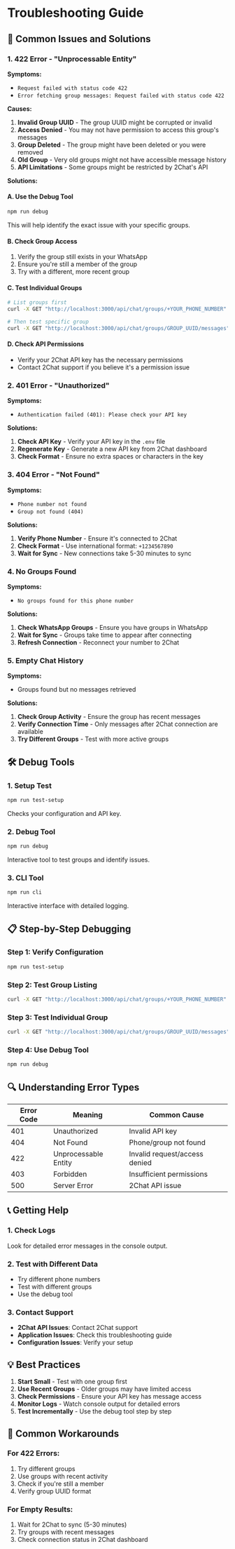 # Troubleshooting Guide

## 🔧 Common Issues and Solutions

### 1. 422 Error - "Unprocessable Entity"

**Symptoms:**
- `Request failed with status code 422`
- `Error fetching group messages: Request failed with status code 422`

**Causes:**
1. **Invalid Group UUID** - The group UUID might be corrupted or invalid
2. **Access Denied** - You may not have permission to access this group's messages
3. **Group Deleted** - The group might have been deleted or you were removed
4. **Old Group** - Very old groups might not have accessible message history
5. **API Limitations** - Some groups might be restricted by 2Chat's API

**Solutions:**

#### A. Use the Debug Tool
```bash
npm run debug
```
This will help identify the exact issue with your specific groups.

#### B. Check Group Access
1. Verify the group still exists in your WhatsApp
2. Ensure you're still a member of the group
3. Try with a different, more recent group

#### C. Test Individual Groups
```bash
# List groups first
curl -X GET "http://localhost:3000/api/chat/groups/+YOUR_PHONE_NUMBER"

# Then test specific group
curl -X GET "http://localhost:3000/api/chat/groups/GROUP_UUID/messages"
```

#### D. Check API Permissions
- Verify your 2Chat API key has the necessary permissions
- Contact 2Chat support if you believe it's a permission issue

### 2. 401 Error - "Unauthorized"

**Symptoms:**
- `Authentication failed (401): Please check your API key`

**Solutions:**
1. **Check API Key** - Verify your API key in the `.env` file
2. **Regenerate Key** - Generate a new API key from 2Chat dashboard
3. **Check Format** - Ensure no extra spaces or characters in the key

### 3. 404 Error - "Not Found"

**Symptoms:**
- `Phone number not found`
- `Group not found (404)`

**Solutions:**
1. **Verify Phone Number** - Ensure it's connected to 2Chat
2. **Check Format** - Use international format: `+1234567890`
3. **Wait for Sync** - New connections take 5-30 minutes to sync

### 4. No Groups Found

**Symptoms:**
- `No groups found for this phone number`

**Solutions:**
1. **Check WhatsApp Groups** - Ensure you have groups in WhatsApp
2. **Wait for Sync** - Groups take time to appear after connecting
3. **Refresh Connection** - Reconnect your number to 2Chat

### 5. Empty Chat History

**Symptoms:**
- Groups found but no messages retrieved

**Solutions:**
1. **Check Group Activity** - Ensure the group has recent messages
2. **Verify Connection Time** - Only messages after 2Chat connection are available
3. **Try Different Groups** - Test with more active groups

## 🛠️ Debug Tools

### 1. Setup Test
```bash
npm run test-setup
```
Checks your configuration and API key.

### 2. Debug Tool
```bash
npm run debug
```
Interactive tool to test groups and identify issues.

### 3. CLI Tool
```bash
npm run cli
```
Interactive interface with detailed logging.

## 📋 Step-by-Step Debugging

### Step 1: Verify Configuration
```bash
npm run test-setup
```

### Step 2: Test Group Listing
```bash
curl -X GET "http://localhost:3000/api/chat/groups/+YOUR_PHONE_NUMBER"
```

### Step 3: Test Individual Group
```bash
curl -X GET "http://localhost:3000/api/chat/groups/GROUP_UUID/messages"
```

### Step 4: Use Debug Tool
```bash
npm run debug
```

## 🔍 Understanding Error Types

| Error Code | Meaning | Common Cause |
|------------|---------|--------------|
| 401 | Unauthorized | Invalid API key |
| 404 | Not Found | Phone/group not found |
| 422 | Unprocessable Entity | Invalid request/access denied |
| 403 | Forbidden | Insufficient permissions |
| 500 | Server Error | 2Chat API issue |

## 📞 Getting Help

### 1. Check Logs
Look for detailed error messages in the console output.

### 2. Test with Different Data
- Try different phone numbers
- Test with different groups
- Use the debug tool

### 3. Contact Support
- **2Chat API Issues**: Contact 2Chat support
- **Application Issues**: Check this troubleshooting guide
- **Configuration Issues**: Verify your setup

## 💡 Best Practices

1. **Start Small** - Test with one group first
2. **Use Recent Groups** - Older groups may have limited access
3. **Check Permissions** - Ensure your API key has message access
4. **Monitor Logs** - Watch console output for detailed errors
5. **Test Incrementally** - Use the debug tool step by step

## 🔄 Common Workarounds

### For 422 Errors:
1. Try different groups
2. Use groups with recent activity
3. Check if you're still a member
4. Verify group UUID format

### For Empty Results:
1. Wait for 2Chat to sync (5-30 minutes)
2. Try groups with recent messages
3. Check connection status in 2Chat dashboard 